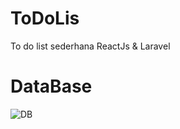 # ToDoLis
To do list sederhana ReactJs &amp; Laravel

# DataBase
![DB](https://user-images.githubusercontent.com/81276665/222772174-09806247-67eb-4619-ad33-70f3975b452d.jpg)
